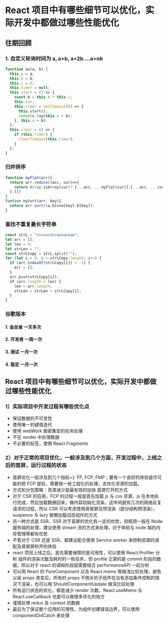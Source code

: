 # React 项目中有哪些细节可以优化，实际开发中都做过哪些性能优化

## 往期回顾

### 1. 自定义轮询时间为 a, a+b, a+2b....a+nb

```js
function aa(a, b) {
  this.a = a;
  this.b = b;
  this.i = 0;
  this.timer = null;
  this.start = () => {
    const b = this.b * this.i;
    this.i++;
    this.timer = setTimeout(() => {
      this.start();
      console.log(this.a + b);
    }, this.a + b);
  };
  this.clear = () => {
    if (this.timer) {
      clearTimeout(this.timer);
    }
  };
}
```

### 归并排序

```js
function myFlat(arr){
  return arr.reduce((acc, cur)=>{
    return Array.isArray(cur)? [...acc, ...myFlat(cur)]:[...acc, ...cur];
  },[])
}
funtion mySort(arr, key){
  return arr.sort((a,b)=>a[key]-b[key]);
}
```

### 查找不重复最长字符串

```js
const strL = "ssssasdasqweqweqw";
let arr = [];
let len = 0;
let strLen = "";
const strLCopy = strL.split("");
for (let i = 0; i < strLCopy.length; i++) {
  if (arr.indexOf(strLCopy[i]) > -1) {
    arr = [];
  }
  arr.push(strLCopy[i]);
  if (arr.length > len) {
    len = arr.length;
    strLen = strLen + strLCopy[i];
  }
}
```

### 谷歌版本

#### 1. 金丝雀 一天多次

#### 2. 开发者 一周一次

#### 3. 测试 一月一次

#### 4. 稳定 一月一次

## React 项目中有哪些细节可以优化，实际开发中都做过哪些性能优化

### 1）实际项目中开发过程有哪些优化点

- 保证数据的不可变性
- 使用唯一的键值迭代
- 使用 webWork 做密集型的任务处理
- 不在 render 中处理数据
- 不必要的标签，使用 React.Fragments

### 2）对于正常的项目优化，一般涉及到几个方面，开发过程中，上线之后的首屏，运行过程的状态

- 首屏优化一般涉及到几个指标=》FP, FCP, FMP；要有一个良好的体验是尽可能的把 FCP 提前，需要做一些工程化的处理，去优化资源的加载。
- 方式和分包策略：资源减少是最有效的加快 首屏打开的方式
- 对于 CSR 的应用，FCP 的过程一般是首先加载 js 与 css 资源，js 在本地执行完成，然后加载数据回来，做内容初始化渲染，这中间就有几次的网络反复请求的过程，所以 CSR 可以考虑使用骨架屏及预渲染（部分结构预渲染），suspence 与 lazy 做懒加载动态组件的方式
- 另一种方式是 SSR，SSR 对于首屏的优化有一定的优势，但瓶颈一般在 Node 服务端的处理，建议使用 stream 流的方式来处理，对于体验与 node 端的内存管理等都有优势
- 不管对于 CSR 还是 SSR，都建议配合使用 Service worker 来控制资源的调配及骨架屏秒开的体验
- react 项目上线之后，首先需要保障的是可用性，可以使用 React.Profiler 分析 组件的渲染次数及耗时的一些任务，但 profile 记录的是 commit 阶段的数据，所以对于 react 的调和阶段就需要结合 performanceAPI 一起分析
- 可以用 React 的 PureComponent 以及 React.memo 等做浅比较处理，避免父级 props 改变后，所有的 props 不相关的子组件在没有添加条件控制的情况下渲染，也可以用 ShouldComponentUpdate 做深比较处理
- 所有运行状态的优化，都是减少 render 次数，React.useMemo 与 React.useCallback 也是可以做很多优化的地方
- 谨慎处理 redux 及 context 的数据
- 最后为了保证整个应用的可用性，为组件创建错误边界，可以使用 componentDidCatch 来处理
